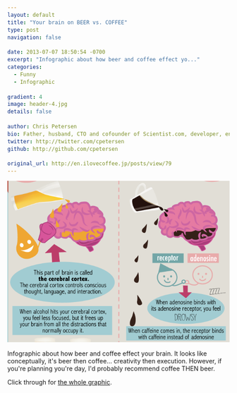 ```yaml
---
layout: default
title: "Your brain on BEER vs. COFFEE"
type: post
navigation: false

date: 2013-07-07 18:50:54 -0700
excerpt: "Infographic about how beer and coffee effect yo..."
categories:
  - Funny
  - Infographic

gradient: 4
image: header-4.jpg
details: false

author: Chris Petersen
bio: Father, husband, CTO and cofounder of Scientist.com, developer, entrepreneur and technologist.
twitter: http://twitter.com/cpetersen
github: http://github.com/cpetersen

original_url: http://en.ilovecoffee.jp/posts/view/79
---
```



  ![1aa762412c469f2128e4b1bd5efb82c9.png](/assets/import/1aa762412c469f2128e4b1bd5efb82c9.png) 

 Infographic about how beer and coffee effect your brain. It looks like conceptually, it's beer then coffee... creativity then execution. However, if you're planning you're day, I'd probably recommend coffee THEN beer. 

 Click through for  [the whole graphic](http://en.ilovecoffee.jp/posts/view/79).

 
